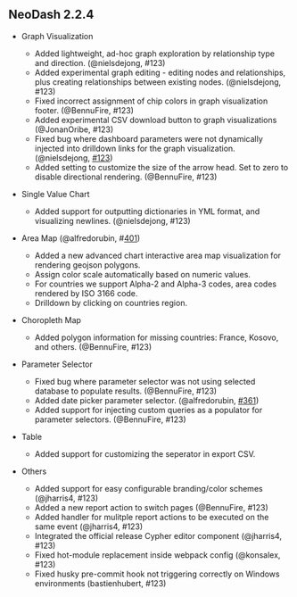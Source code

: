 ## NeoDash 2.2.4

- Graph Visualization
  - Added lightweight, ad-hoc graph exploration by relationship type and direction. (@nielsdejong, #123)
  - Added experimental graph editing - editing nodes and relationships, plus creating relationships between existing nodes. (@nielsdejong, #123)
  - Fixed incorrect assignment of chip colors in graph visualization footer. (@BennuFire, #123)
  - Added experimental CSV download button to graph visualizations (@JonanOribe, #123)
  - Fixed bug where dashboard parameters were not dynamically injected into drilldown links for the graph visualization.  (@nielsdejong, [#123](https://github.com/neo4j-labs/neodash/pull/410))
  - Added setting to customize the size of the arrow head. Set to zero to disable directional rendering. (@BennuFire, #123)

- Single Value Chart
  - Added support for outputting dictionaries in YML format, and visualizing newlines. (@nielsdejong, #123)

- Area Map (@alfredorubin, #[401](https://github.com/neo4j-labs/neodash/pull/401))
  - Added a new advanced chart interactive area map visualization for rendering geojson polygons.
  - Assign color scale automatically based on numeric values.
  - For countries we support Alpha-2 and Alpha-3 codes, area codes rendered by ISO 3166 code.
  - Drilldown by clicking on countries region.

- Choropleth Map 
  - Added polygon information for missing countries: France, Kosovo, and others. (@BennuFire, #123)

- Parameter Selector
  - Fixed bug where parameter selector was not using selected database to populate results. (@BennuFire, #123)
  - Added date picker parameter selector. (@alfredorubin, [#361](https://github.com/neo4j-labs/neodash/pull/361))
  - Added support for injecting custom queries as a populator for parameter selectors. (@BennuFire, #123)

- Table
  - Added support for customizing the seperator in export CSV. 
  
- Others
  - Added support for easy configurable branding/color schemes (@jharris4, #123)
  - Added a new report action to switch pages (@BennuFire, #123)
  - Added handler for mulitple report actions to be executed on the same event (@jharris4, #123)
  - Integrated the official release Cypher editor component (@jharris4, #123)
  - Fixed hot-module replacement inside webpack config  (@konsalex, #123) 
  - Fixed husky pre-commit hook not triggering correctly on Windows environments (bastienhubert, #123)


